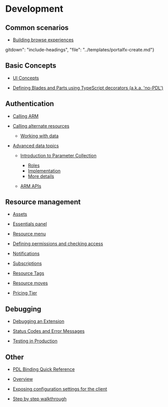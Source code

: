 
<!--When documents are deprecated,they are commented out of this index. -->
<a name="development"></a>
# Development

<a name="development-common-scenarios"></a>
## Common scenarios

  * [Building browse experiences](portalfx-browse.md#building-browse-experiences)


 gitdown": "include-headings", "file": "../templates/portalfx-create.md"}

<a name="development-basic-concepts"></a>
## Basic Concepts

  * [UI Concepts](portalfx-ui-concepts.md#ui-concepts)


  * [Defining Blades and Parts using TypeScript decorators (a.k.a. 'no-PDL')](portalfx-no-pdl-programming.md#defining-blades-and-parts-using-typescript-decorators-a-k-a-no-pdl)

  
  

  

<a name="development-authentication"></a>
## Authentication

  * [Calling ARM](portalfx-authentication.md#calling-arm)
* [Calling alternate resources](portalfx-authentication.md#calling-alternate-resources)


  * [Working with data](top-extensions-data.md#working-with-data)
* [Advanced data topics](top-extensions-data.md#advanced-data-topics)

  
  * [Introduction to Parameter Collection](portalfx-parameter-collection-overview.md#introduction-to-parameter-collection)
    * [Roles](portalfx-parameter-collection-overview.md#roles)
    * [Implementation](portalfx-parameter-collection-overview.md#implementation)
    * [More details](portalfx-parameter-collection-overview.md#more-details)


  * [ARM APIs](portalfx-provisioning-arm.md#arm-apis)


<a name="development-resource-management"></a>
## Resource management

* [Assets](portalfx-assets.md#assets)


* [Essentials panel](portalfx-essentials.md#essentials-panel)

* [Resource menu](portalfx-resourcemenu.md#resource-menu)

* [Defining permissions and checking access](portalfx-permissions.md#defining-permissions-and-checking-access)

* [Notifications](portalfx-notifications.md#notifications)

* [Subscriptions](portalfx-subscriptions.md#subscriptions)

* [Resource Tags](portalfx-tags.md#resource-tags)

* [Resource moves](portalfx-resourcemove.md#resource-moves)

* [Pricing Tier](portalfx-extension-pricing-tier.md#pricing-tier)


<a name="development-debugging"></a>
## Debugging
* [Debugging an Extension](top-extensions-debugging.md#debugging-an-extension)

* [Status Codes and Error Messages](portalfx-extensions-status-codes.md#status-codes-and-error-messages)

* [Testing in Production](top-extensions-production-testing.md#testing-in-production)


<a name="development-other"></a>
## Other

* [PDL Binding Quick Reference](portalfx-binding-reference.md#pdl-binding-quick-reference)

* [Overview](portalfx-blades-viewmodel.md#overview)

* [Exposing configuration settings for the client](portalfx-load-configuration.md#exposing-configuration-settings-for-the-client)
* [Step by step walkthrough](portalfx-load-configuration.md#step-by-step-walkthrough)


